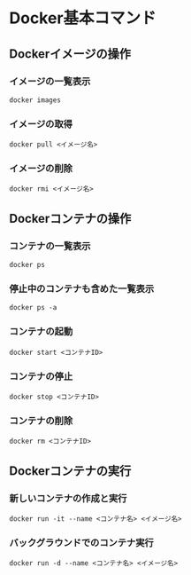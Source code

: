 # Docker基本コマンド

## Dockerイメージの操作

### イメージの一覧表示
```
docker images
```

### イメージの取得
```
docker pull <イメージ名>
```

### イメージの削除
```
docker rmi <イメージ名>
```

## Dockerコンテナの操作

### コンテナの一覧表示
```
docker ps
```

### 停止中のコンテナも含めた一覧表示
```
docker ps -a
```

### コンテナの起動
```
docker start <コンテナID>
```

### コンテナの停止
```
docker stop <コンテナID>
```

### コンテナの削除
```
docker rm <コンテナID>
```

## Dockerコンテナの実行

### 新しいコンテナの作成と実行
```
docker run -it --name <コンテナ名> <イメージ名>
```

### バックグラウンドでのコンテナ実行
```
docker run -d --name <コンテナ名> <イメージ名>
```
